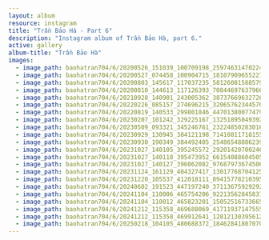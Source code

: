 ```yaml
---
layout: album
resource: instagram
title: "Trần Bảo Hà - Part 6"
description: "Instagram album of Trần Bảo Hà, part 6."
active: gallery
album-title: "Trần Bảo Hà"
images:
  - image_path: baohatran704/6/20200526_151039_100709198_2597463147022453_2973493825112903632_n.jpg
  - image_path: baohatran704/6/20200527_074458_100904715_181079096552272_8844740504950419276_n.jpg
  - image_path: baohatran704/6/20200803_145617_117037235_581260815885792_3750571683496975247_n.jpg
  - image_path: baohatran704/6/20200810_144613_117126393_708446976379663_8655039257295862874_n.jpg
  - image_path: baohatran704/6/20210928_140901_243005362_387376696327265_6181868456601582848_n.jpg
  - image_path: baohatran704/6/20220226_085157_274696215_320657623445701_3066433700524394907_n.jpg
  - image_path: baohatran704/6/20220819_140533_299801846_447013800774798_6454087737124467832_n.jpg
  - image_path: baohatran704/6/20230207_101242_329225167_1325189504939280_1375840128891862687_n.jpg
  - image_path: baohatran704/6/20230509_093321_345246761_232248502830168_9067938428117756941_n.jpg
  - image_path: baohatran704/6/20230929_130945_384121198_714108117181551_1702088971581745856_n.jpg
  - image_path: baohatran704/6/20230930_190349_384492405_2548654888623965_8043815661912452992_n.jpg
  - image_path: baohatran704/6/20231027_140105_395245572_292014207002463_7161603770430320492_n.jpg
  - image_path: baohatran704/6/20231027_140118_395473952_661540886045058_1847492750642967439_n.jpg
  - image_path: baohatran704/6/20231027_140127_396062082_976879736745062_6988310213471036638_n.jpg
  - image_path: baohatran704/6/20231124_161129_404327417_1301776870412509_1511744587966612989_n.jpg
  - image_path: baohatran704/6/20231220_105537_412018111_894157782103952_8150027718111682730_n.jpg
  - image_path: baohatran704/6/20240602_191523_447197240_371136759292921_6416535209926088286_n.jpg
  - image_path: baohatran704/6/20241104_110006_465754206_9221356284583786_8882248644175481013_n.jpg
  - image_path: baohatran704/6/20241104_110012_465823201_1505251673366581_3349604272656634444_n.jpg
  - image_path: baohatran704/6/20241212_115358_469688069_417119371475550_1938208638240329405_n.jpg
  - image_path: baohatran704/6/20241212_115358_469912641_1281213039561267_1000653820350144645_n.jpg
  - image_path: baohatran704/6/20250218_104105_480688372_18462841807070502_1408658060536087829_n.jpg
---
```


